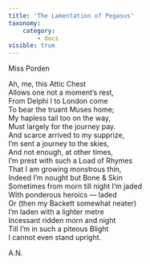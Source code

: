 ```yaml
---
title: 'The Lamentation of Pegasus'
taxonomy:
    category:
        - docs
visible: true
---
```


<div class="author">Miss Porden</div>

Ah, me, this Attic Chest  
Allows one not a moment’s rest,  
From Delphi I to London come  
To bear the truant Muses home;  
My hapless tail too on the way,  
Must largely for the journey pay.  
And scarce arrived to my supprize,  
I’m sent a journey to the skies,  
And not enough, at other times,  
I’m prest with such a Load of Rhymes  
That I am growing monstrous thin,  
Indeed I’m nought but Bone & Skin  
Sometimes from morn till night I’m jaded  
With ponderous heroics — laded  
Or (then my Backett somewhat neater)  
I’m laden with a lighter metre  
Incessant ridden morn and night  
Till I’m in such a piteous Blight  
I cannot even stand upright.  
  
A.N.